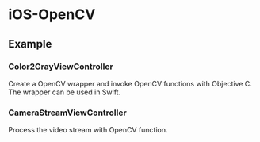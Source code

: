 # iOS-OpenCV


## Example

### Color2GrayViewController

Create a OpenCV wrapper and invoke OpenCV functions with Objective C.
The wrapper can be used in Swift.

### CameraStreamViewController

Process the video stream with OpenCV function.
